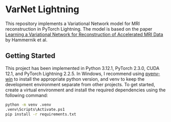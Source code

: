 # VarNet Lightning

This repository implements a Variational Network model for MRI reconstruction in PyTorch Lightning. The model is based on the paper [Learning a Variational Network for Reconstruction of Accelerated MRI Data](https://onlinelibrary.wiley.com/doi/10.1002/mrm.26977) by Hammernik et al.

## Getting Started
This project has been implemented in Python 3.12.1, PyTorch 2.3.0, CUDA 12.1, and PyTorch Lightning 2.2.5. In Windows, I recommend using [pyenv-win](https://pyenv-win.github.io/pyenv-win/docs/installation.html) to install the appropriate python version, and venv to keep the development environment separate from other projects. To get started, create a virtual environment and install the required dependencies using the following command:

```bash
python -m venv .venv
.venv\Scripts\Activate.ps1
pip install -r requirements.txt
```